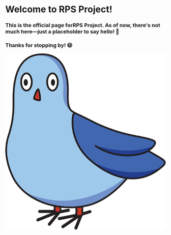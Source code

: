 # Welcome to RPS Project!

### This is the official page forRPS Project. As of now, there's not much here—just a placeholder to say hello! 🎉

### Thanks for stopping by! 😄

![Pigeon](../images/pigeon.png)